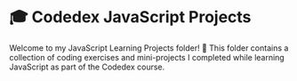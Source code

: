 # 🎓 Codedex JavaScript Projects
Welcome to my JavaScript Learning Projects folder! 🌟 This folder contains a collection of coding exercises and mini-projects I completed while learning JavaScript as part of the Codedex course.
